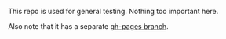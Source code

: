 This repo is used for general testing.  Nothing too important here.

Also note that it has a separate [gh-pages branch](https://github.com/Pokechu22/general-test-repo/tree/gh-pages).